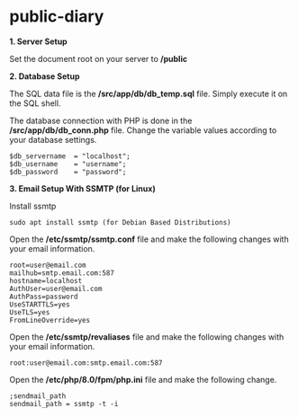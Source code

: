 # public-diary

**1. Server Setup**

Set the document root on your server to **/public**

**2. Database Setup**

The SQL data file is the **/src/app/db/db_temp.sql** file. Simply execute it on the SQL shell.

The database connection with PHP is done in the **/src/app/db/db_conn.php** file. Change the variable values according to your database settings.
```
$db_servername  = "localhost";
$db_username    = "username";
$db_password    = "password";
```
**3. Email Setup With SSMTP (for Linux)**

Install ssmtp

```
sudo apt install ssmtp (for Debian Based Distributions)
```
Open the **/etc/ssmtp/ssmtp.conf** file and make the following changes with your email information.
``` 
root=user@email.com
mailhub=smtp.email.com:587
hostname=localhost
AuthUser=user@email.com
AuthPass=password
UseSTARTTLS=yes
UseTLS=yes
FromLineOverride=yes
```
Open the **/etc/ssmtp/revaliases** file and make the following changes with your email information.
```
root:user@email.com:smtp.email.com:587
```
Open the **/etc/php/8.0/fpm/php.ini** file and make the following change.
```
;sendmail_path
sendmail_path = ssmtp -t -i
```

